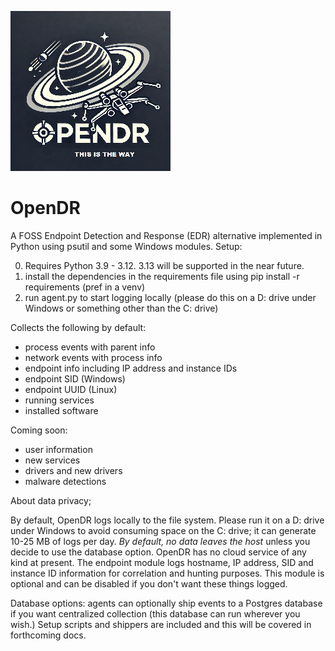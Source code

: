 ![logo](/img/opendr.png?raw=true "text")  
# OpenDR
A FOSS Endpoint Detection and Response (EDR) alternative implemented in Python using psutil and some Windows modules. Setup:

0. Requires Python 3.9 - 3.12. 3.13 will be supported in the near future. 
1. install the dependencies in the requirements file using pip install -r requirements (pref in a venv)
2. run agent.py to start logging locally (please do this on a D: drive under Windows or something other than the C: drive)

Collects the following by default:

- process events with parent info
- network events with process info
- endpoint info including IP address and instance IDs
- endpoint SID (Windows)
- endpoint UUID (Linux)
- running services
- installed software

Coming soon:

- user information
- new services
- drivers and new drivers
- malware detections

About data privacy;

By default, OpenDR logs locally to the file system. Please run it on a D: drive under Windows to avoid consuming space on the C: drive; it can generate 10-25 MB of logs per day. *By default, no data leaves the host* unless you decide to use the database option. OpenDR has no cloud service of any kind at present. The endpoint module logs hostname, IP address, SID and instance ID information for correlation and hunting purposes. This module is optional and can be disabled if you don't want these things logged.

Database options: agents can optionally ship events to a Postgres database if you want centralized collection (this database can run wherever you wish.) Setup scripts and shippers are included and this will be covered in forthcoming docs.


